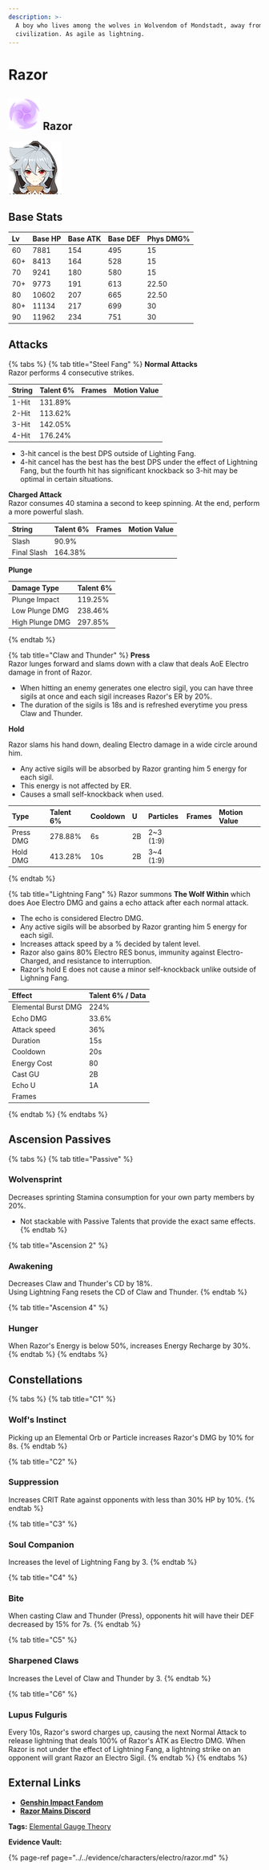 ```yaml
---
description: >-
  A boy who lives among the wolves in Wolvendom of Mondstadt, away from human
  civilization. As agile as lightning.
---
```


# Razor

## ![](../../.gitbook/assets/element_electro.png) Razor

![](../../.gitbook/assets/razor.png)

## **Base Stats**

| Lv | Base HP | Base ATK | Base DEF | Phys DMG% |
| :--- | :--- | :--- | :--- | :--- |
| 60 | 7881 | 154 | 495 | 15 |
| 60+ | 8413 | 164 | 528 | 15 |
| 70 | 9241 | 180 | 580 | 15 |
| 70+ | 9773 | 191 | 613 | 22.50 |
| 80 | 10602 | 207 | 665 | 22.50 |
| 80+ | 11134 | 217 | 699 | 30 |
| 90 | 11962 | 234 | 751 | 30 |

## **Attacks**

{% tabs %}
{% tab title="Steel Fang" %}
**Normal Attacks**  
Razor performs 4 consecutive strikes.

| String | Talent 6% | Frames | Motion Value |
| :--- | :--- | :--- | :--- |
| 1-Hit | 131.89% |  |  |
| 2-Hit | 113.62% |  |  |
| 3-Hit | 142.05% |  |  |
| 4-Hit | 176.24% |  |  |

* 3-hit cancel is the best DPS outside of Lighting Fang.
* 4-hit cancel has the best has the best DPS under the effect of Lightning Fang, but the fourth hit has significant knockback so 3-hit may be optimal in certain situations.

**Charged Attack**  
Razor consumes 40 stamina a second to keep spinning. At the end, perform a more powerful slash.

| String | Talent 6% | Frames | Motion Value |
| :--- | :--- | :--- | :--- |
| Slash | 90.9% |  |  |
| Final Slash | 164.38% |  |  |

**Plunge**

| Damage Type | Talent 6% |
| :--- | :--- |
| Plunge Impact | 119.25% |
| Low Plunge DMG | 238.46% |
| High Plunge DMG | 297.85% |
{% endtab %}

{% tab title="Claw and Thunder" %}
**Press**  
Razor lunges forward and slams down with a claw that deals AoE Electro damage in front of Razor.

* When hitting an enemy generates one electro sigil, you can have three sigils at once and each sigil increases Razor's ER by 20%.
* The duration of the sigils is 18s and is refreshed everytime you press Claw and Thunder.

**Hold**

Razor slams his hand down, dealing Electro damage in a wide circle around him.

* Any active sigils will be absorbed by Razor granting him 5 energy for each sigil.
* This energy is not affected by ER.
* Causes a small self-knockback when used.

| Type | Talent 6% | Cooldown | U | Particles | Frames | Motion Value |
| :--- | :--- | :--- | :--- | :--- | :--- | :--- |
| Press DMG | 278.88% | 6s | 2B | 2~3 \(1:9\) |  |  |
| Hold DMG | 413.28% | 10s | 2B | 3~4 \(1:9\) |  |  |
{% endtab %}

{% tab title="Lightning Fang" %}
Razor summons **The Wolf Within** which does Aoe Electro DMG and gains a echo attack after each normal attack.

* The echo is considered Electro DMG.
* Any active sigils will be absorbed by Razor granting him 5 energy for each sigil.
* Increases attack speed by a % decided by talent level.
* Razor also gains 80% Electro RES bonus, immunity against Electro-Charged, and resistance to interruption.
* Razor’s hold E does not cause a minor self-knockback unlike outside of Lighning Fang.

| Effect | Talent 6% / Data |
| :--- | :--- |
| Elemental Burst DMG | 224% |
| Echo DMG | 33.6% |
| Attack speed | 36% |
| Duration | 15s |
| Cooldown | 20s |
| Energy Cost | 80 |
| Cast GU | 2B |
| Echo U | 1A |
| Frames |  |
{% endtab %}
{% endtabs %}

## **Ascension Passives**

{% tabs %}
{% tab title="Passive" %}
### Wolvensprint

Decreases sprinting Stamina consumption for your own party members by 20%.

* Not stackable with Passive Talents that provide the exact same effects.
{% endtab %}

{% tab title="Ascension 2" %}
### Awakening

Decreases Claw and Thunder's CD by 18%.  
Using Lightning Fang resets the CD of Claw and Thunder.
{% endtab %}

{% tab title="Ascension 4" %}
### Hunger

When Razor's Energy is below 50%, increases Energy Recharge by 30%.
{% endtab %}
{% endtabs %}

## Constellations

{% tabs %}
{% tab title="C1" %}
### Wolf's Instinct

Picking up an Elemental Orb or Particle increases Razor's DMG by 10% for 8s.
{% endtab %}

{% tab title="C2" %}
### Suppression

Increases CRIT Rate against opponents with less than 30% HP by 10%.
{% endtab %}

{% tab title="C3" %}
### Soul Companion

Increases the level of Lightning Fang by 3.
{% endtab %}

{% tab title="C4" %}
### Bite

When casting Claw and Thunder \(Press\), opponents hit will have their DEF decreased by 15% for 7s.
{% endtab %}

{% tab title="C5" %}
### Sharpened Claws

Increases the Level of Claw and Thunder by 3.
{% endtab %}

{% tab title="C6" %}
### Lupus Fulguris

Every 10s, Razor's sword charges up, causing the next Normal Attack to release lightning that deals 100% of Razor's ATK as Electro DMG. When Razor is not under the effect of Lightning Fang, a lightning strike on an opponent will grant Razor an Electro Sigil.
{% endtab %}
{% endtabs %}

## **External Links**

* [**Genshin Impact Fandom**](https://genshin-impact.fandom.com/wiki/Razor)
* [**Razor Mains Discord**](https://discord.gg/6qGZNQkWBX)

**Tags:** [Elemental Gauge Theory](https://library.keqingmains.com/mechanics/combat/elemental-reactions/elemental-gauge-theory)

**Evidence Vault:**

{% page-ref page="../../evidence/characters/electro/razor.md" %}

